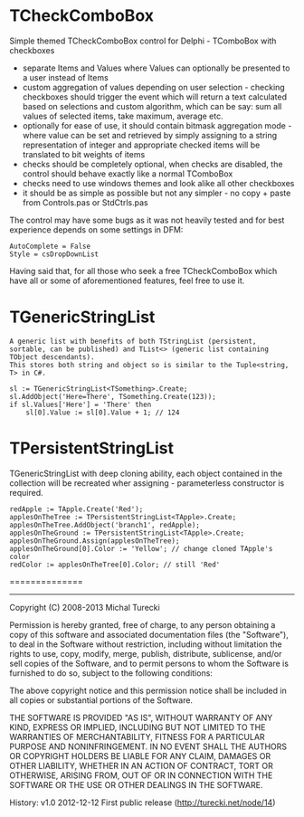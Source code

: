 TCheckComboBox
==============

Simple themed TCheckComboBox control for Delphi - TComboBox with checkboxes

- separate Items and Values where Values can optionally be presented to a user instead of Items
- custom aggregation of values depending on user selection - checking checkboxes should trigger the event which will return a text calculated based on selections and custom algorithm, which can be say: sum all values of selected items, take maximum, average etc.
- optionally for ease of use, it should contain bitmask aggregation mode - where value can be set and retrieved by simply assigning to a string representation of integer and appropriate checked items will be translated to bit weights of items
- checks should be completely optional, when checks are disabled, the control should behave exactly like a normal TComboBox
- checks need to use windows themes and look alike all other checkboxes
- it should be as simple as possible but not any simpler - no copy + paste from Controls.pas or StdCtrls.pas

The control may have some bugs as it was not heavily tested and for best experience depends on some settings in DFM:

    AutoComplete = False
    Style = csDropDownList

Having said that, for all those who seek a free TCheckComboBox which have all or some of aforementioned features, feel free to use it.

TGenericStringList<T>
==============

	A generic list with benefits of both TStringList (persistent, sortable, can be published) and TList<> (generic list containing TObject descendants).
	This stores both string and object so is similar to the Tuple<string, T> in C#.
	
	sl := TGenericStringList<TSomething>.Create;
	sl.AddObject('Here=There', TSomething.Create(123));
	if sl.Values['Here'] = 'There' then
        sl[0].Value := sl[0].Value + 1; // 124
	
TPersistentStringList<T>
==============

TGenericStringList with deep cloning ability, each object contained in the collection will be recreated wher assigning - parameterless constructor is required.

	redApple := TApple.Create('Red');
    applesOnTheTree := TPersistentStringList<TApple>.Create;
	applesOnTheTree.AddObject('branch1', redApple);
	applesOnTheGround := TPersistentStringList<TApple>.Create;
	applesOnTheGround.Assign(applesOnTheTree);
	applesOnTheGround[0].Color := 'Yellow'; // change cloned TApple's color
	redColor := applesOnTheTree[0].Color; // still 'Red'

==============

----------------

Copyright (C) 2008-2013 Michal Turecki

Permission is hereby granted, free of charge, to any person obtaining a copy of
this software and associated documentation files (the "Software"), to deal in
the Software without restriction, including without limitation the rights to
use, copy, modify, merge, publish, distribute, sublicense, and/or sell copies
of the Software, and to permit persons to whom the Software is furnished to do
so, subject to the following conditions:

The above copyright notice and this permission notice shall be included in all
copies or substantial portions of the Software.

THE SOFTWARE IS PROVIDED "AS IS", WITHOUT WARRANTY OF ANY KIND, EXPRESS OR
IMPLIED, INCLUDING BUT NOT LIMITED TO THE WARRANTIES OF MERCHANTABILITY,
FITNESS FOR A PARTICULAR PURPOSE AND NONINFRINGEMENT. IN NO EVENT SHALL
THE AUTHORS OR COPYRIGHT HOLDERS BE LIABLE FOR ANY CLAIM, DAMAGES OR OTHER
LIABILITY, WHETHER IN AN ACTION OF CONTRACT, TORT OR OTHERWISE, ARISING
FROM, OUT OF OR IN CONNECTION WITH THE SOFTWARE OR THE USE OR OTHER
DEALINGS IN THE SOFTWARE.

History:
  v1.0 2012-12-12 First public release (http://turecki.net/node/14)
